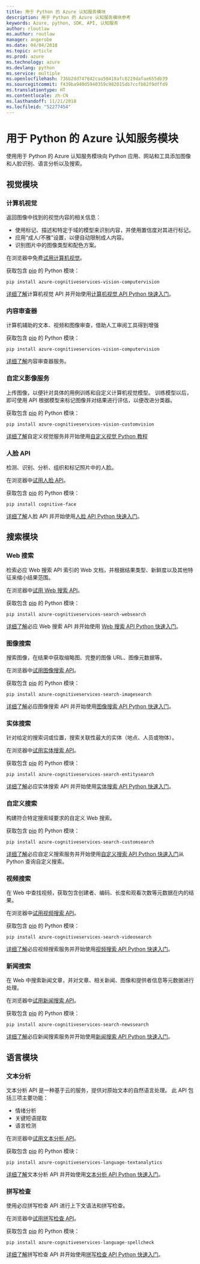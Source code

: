 ```yaml
---
title: 用于 Python 的 Azure 认知服务模块
description: 用于 Python 的 Azure 认知服务模块参考
keywords: Azure, python, SDK, API, 认知服务
author: rloutlaw
ms.author: routlaw
manager: angerobe
ms.date: 04/04/2018
ms.topic: article
ms.prod: azure
ms.technology: azure
ms.devlang: python
ms.service: multiple
ms.openlocfilehash: 736b2dd747842caa50418afc8219dafae655db39
ms.sourcegitcommit: f439ba940d5940359c982015db7ccfb82f9dffd9
ms.translationtype: HT
ms.contentlocale: zh-CN
ms.lasthandoff: 11/21/2018
ms.locfileid: "52277454"
---
```

# <a name="azure-cognitive-services-modules-for-python"></a>用于 Python 的 Azure 认知服务模块

使用用于 Python 的 Azure 认知服务模块向 Python 应用、网站和工具添加图像和人脸识别、语言分析以及搜索。

## <a name="vision-modules"></a>视觉模块

### <a name="computer-vision"></a>计算机视觉 

返回图像中找到的视觉内容的相关信息：

- 使用标记、描述和特定于域的模型来识别内容，并使用置信度对其进行标记。
- 应用“成人/不雅”设置，以便自动限制成人内容。
- 识别图片中的图像类型和配色方案。

在浏览器中免费[试用计算机视觉](https://azure.microsoft.com/en-us/services/cognitive-services/computer-vision/)。

获取包含 [pip](https://pip.pypa.io/en/stable/quickstart/) 的 Python 模块：

```
pip install azure-cognitiveservices-vision-computervision
```

[详细了解](/azure/cognitive-services/computer-vision/home)计算机视觉 API 并开始使用[计算机视觉 API Python 快速入门](/azure/cognitive-services/computer-vision/quickstarts/python)。

### <a name="content-moderator"></a>内容审查器

计算机辅助的文本、视频和图像审查，借助人工审阅工具得到增强

获取包含 [pip](https://pip.pypa.io/en/stable/quickstart/) 的 Python 模块：

```
pip install azure-cognitiveservices-vision-computervision
```

[详细了解](/azure/cognitive-services/content-moderator/overview)内容审查器服务。

### <a name="custom-vision-service"></a>自定义影像服务

上传图像，以便针对具体的用例训练和自定义计算机视觉模型。 训练模型以后，即可使用 API 根据模型来标记图像并对结果进行评估，以便改进分类器。

获取包含 [pip](https://pip.pypa.io/en/stable/quickstart/) 的 Python 模块：

```
pip install azure-cognitiveservices-vision-customvision
```

[详细了解](/azure/cognitive-services/Custom-Vision-Service/home)自定义视觉服务并开始使用[自定义视觉 Python 教程](/azure/cognitive-services/Custom-Vision-Service/python-tutorial)

### <a name="face-api"></a>人脸 API

检测、识别、分析、组织和标记照片中的人脸。 

在浏览器中[试用人脸 API](https://azure.microsoft.com/en-us/services/cognitive-services/face/)。

获取包含 [pip](https://pip.pypa.io/en/stable/quickstart/) 的 Python 模块：

```
pip install cognitive-face
```

[详细了解](/azure/cognitive-services/face/overview)人脸 API 并开始使用[人脸 API Python 快速入门](/azure/cognitive-services/Face/Tutorials/FaceAPIinPythonTutorial)。

## <a name="search-modules"></a>搜索模块

### <a name="web-search"></a>Web 搜索

检索必应 Web 搜索 API 索引的 Web 文档，并根据结果类型、新鲜度以及其他特征来缩小结果范围。 

在浏览器中[试用 Web 搜索 API](https://azure.microsoft.com/en-us/services/cognitive-services/bing-web-search-api/)。

获取包含 [pip](https://pip.pypa.io/en/stable/quickstart/) 的 Python 模块：

```
pip install azure-cognitiveservices-search-websearch
```

[详细了解](/azure/cognitive-services/bing-web-search/overview)必应 Web 搜索 API 并开始使用 [Web 搜索 API Python 快速入门](/azure/cognitive-services/bing-web-search/quickstarts/python)。

### <a name="image-search"></a>图像搜索

搜索图像，在结果中获取缩略图、完整的图像 URL、图像元数据等。

在浏览器中[试用图像搜索 API](https://azure.microsoft.com/en-us/services/cognitive-services/bing-image-search-api/)。

获取包含 [pip](https://pip.pypa.io/en/stable/quickstart/) 的 Python 模块：

```
pip install azure-cognitiveservices-search-imagesearch
```

[详细了解](/azure/cognitive-services/bing-image-search/overview)必应图像搜索 API 并开始使用[图像搜索 API Python 快速入门](/azure/cognitive-services/bing-image-search/quickstarts/python)。


### <a name="entity-search"></a>实体搜索

针对给定的搜索词或位置，搜索关联性最大的实体（地点、人员或物体）。

在浏览器中[试用实体搜索 API](https://azure.microsoft.com/services/cognitive-services/bing-entity-search-api/)。

获取包含 [pip](https://pip.pypa.io/en/stable/quickstart/) 的 Python 模块：

```
pip install azure-cognitiveservices-search-entitysearch
```

[详细了解](/azure/cognitive-services/bing-entities-search/search-the-web)必应实体搜索 API 并开始使用[实体搜索 API Python 快速入门](/azure/cognitive-services/bing-entities-search/quickstarts/python)。

### <a name="custom-search"></a>自定义搜索

构建符合特定搜索域要求的自定义 Web 搜索。

获取包含 [pip](https://pip.pypa.io/en/stable/quickstart/) 的 Python 模块：

```
pip install azure-cognitiveservices-search-customsearch
```

[详细了解](/azure/cognitive-services/bing-custom-search/)必应自定义搜索服务并开始使用[自定义搜索 API Python 快速入门](/azure/cognitive-services/bing-custom-search/call-endpoint-python)从 Python 查询自定义搜索。

### <a name="video-search"></a>视频搜索

在 Web 中查找视频，获取包含创建者、编码、长度和观看次数等元数据在内的结果。

在浏览器中[试用视频搜索 API](https://azure.microsoft.com/services/cognitive-services/bing-video-search-api/)。

获取包含 [pip](https://pip.pypa.io/en/stable/quickstart/) 的 Python 模块：

```
pip install azure-cognitiveservices-search-videosearch
```

[详细了解](/azure/cognitive-services/bing-video-search/search-the-web)必应视频搜索服务并开始使用[视频搜索 API Python 快速入门](/azure/cognitive-services/bing-video-search/python)。


### <a name="news-search"></a>新闻搜索

在 Web 中搜索新闻文章，并对文章、相关新闻、图像和提供者信息等元数据进行处理。

在浏览器中[试用新闻搜索 API](https://azure.microsoft.com/services/cognitive-services/bing-news-search-api/)。

获取包含 [pip](https://pip.pypa.io/en/stable/quickstart/) 的 Python 模块：

```
pip install azure-cognitiveservices-search-newssearch
```

[详细了解](/azure/cognitive-services/bing-news-search/search-the-web)必应新闻搜索服务并开始使用[新闻搜索 API Python 快速入门](//azure/cognitive-services/bing-news-search/python)。


## <a name="language-modules"></a>语言模块

### <a name="text-analytics"></a>文本分析 

文本分析 API 是一种基于云的服务，提供对原始文本的自然语言处理。 此 API 包括三项主要功能：

- 情绪分析
- 关键短语提取
- 语言检测

在浏览器中[试用文本分析 API](https://azure.microsoft.com/en-us/services/cognitive-services/text-analytics/)。

获取包含 [pip](https://pip.pypa.io/en/stable/quickstart/) 的 Python 模块：

```
pip install azure-cognitiveservices-language-textanalytics
```

[详细了解](/azure/cognitive-services/text-analytics/overview)文本分析 API 并开始使用[文本分析 API Python 快速入门](/azure/cognitive-services/text-analytics/quickstarts/python)。


### <a name="spell-check"></a>拼写检查

使用必应拼写检查 API 进行上下文语法和拼写检查。

在浏览器中[试用拼写检查 API](https://azure.microsoft.com/en-us/services/cognitive-services/spell-check/)。

获取包含 [pip](https://pip.pypa.io/en/stable/quickstart/) 的 Python 模块：

```
pip install azure-cognitiveservices-language-spellcheck
```

[详细了解](/azure/cognitive-services/bing-spell-check/proof-text)拼写检查 API 并开始使用[拼写检查 API Python 快速入门](/azure/cognitive-services/bing-spell-check/quickstarts/python)。